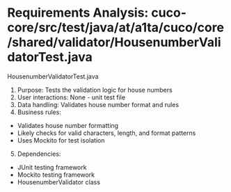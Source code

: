 # Requirements Analysis: cuco-core/src/test/java/at/a1ta/cuco/core/shared/validator/HousenumberValidatorTest.java

HousenumberValidatorTest.java
1. Purpose: Tests the validation logic for house numbers
2. User interactions: None - unit test file
3. Data handling: Validates house number format and rules
4. Business rules:
- Validates house number formatting
- Likely checks for valid characters, length, and format patterns
- Uses Mockito for test isolation
5. Dependencies:
- JUnit testing framework
- Mockito testing framework
- HousenumberValidator class